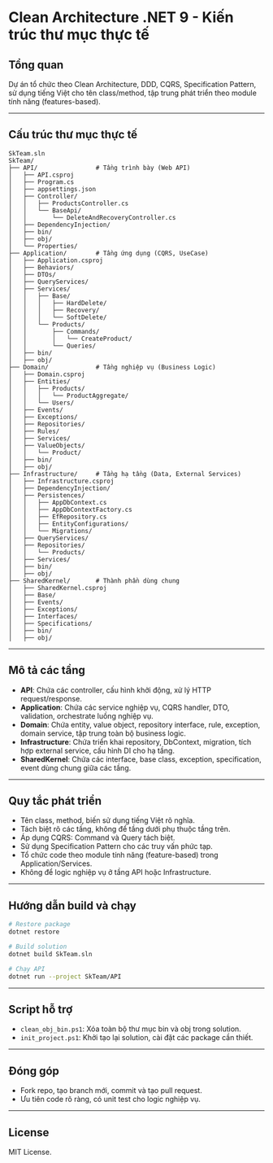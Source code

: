 # Clean Architecture .NET 9 - Kiến trúc thư mục thực tế

## Tổng quan

Dự án tổ chức theo Clean Architecture, DDD, CQRS, Specification Pattern, sử dụng tiếng Việt cho tên class/method, tập trung phát triển theo module tính năng (features-based).

---

## Cấu trúc thư mục thực tế

```
SkTeam.sln
SkTeam/
├── API/                # Tầng trình bày (Web API)
│   ├── API.csproj
│   ├── Program.cs
│   ├── appsettings.json
│   ├── Controller/
│   │   ├── ProductsController.cs
│   │   └── BaseApi/
│   │       └── DeleteAndRecoveryController.cs
│   ├── DependencyInjection/
│   ├── bin/
│   ├── obj/
│   └── Properties/
├── Application/        # Tầng ứng dụng (CQRS, UseCase)
│   ├── Application.csproj
│   ├── Behaviors/
│   ├── DTOs/
│   ├── QueryServices/
│   ├── Services/
│   │   ├── Base/
│   │   │   ├── HardDelete/
│   │   │   ├── Recovery/
│   │   │   └── SoftDelete/
│   │   └── Products/
│   │       ├── Commands/
│   │       │   └── CreateProduct/
│   │       └── Queries/
│   ├── bin/
│   ├── obj/
├── Domain/             # Tầng nghiệp vụ (Business Logic)
│   ├── Domain.csproj
│   ├── Entities/
│   │   ├── Products/
│   │   │   └── ProductAggregate/
│   │   └── Users/
│   ├── Events/
│   ├── Exceptions/
│   ├── Repositories/
│   ├── Rules/
│   ├── Services/
│   ├── ValueObjects/
│   │   └── Product/
│   ├── bin/
│   ├── obj/
├── Infrastructure/     # Tầng hạ tầng (Data, External Services)
│   ├── Infrastructure.csproj
│   ├── DependencyInjection/
│   ├── Persistences/
│   │   ├── AppDbContext.cs
│   │   ├── AppDbContextFactory.cs
│   │   ├── EfRepository.cs
│   │   ├── EntityConfigurations/
│   │   └── Migrations/
│   ├── QueryServices/
│   ├── Repositories/
│   │   └── Products/
│   ├── Services/
│   ├── bin/
│   ├── obj/
├── SharedKernel/       # Thành phần dùng chung
│   ├── SharedKernel.csproj
│   ├── Base/
│   ├── Events/
│   ├── Exceptions/
│   ├── Interfaces/
│   ├── Specifications/
│   ├── bin/
│   ├── obj/
```

---

## Mô tả các tầng

- **API**: Chứa các controller, cấu hình khởi động, xử lý HTTP request/response.
- **Application**: Chứa các service nghiệp vụ, CQRS handler, DTO, validation, orchestrate luồng nghiệp vụ.
- **Domain**: Chứa entity, value object, repository interface, rule, exception, domain service, tập trung toàn bộ business logic.
- **Infrastructure**: Chứa triển khai repository, DbContext, migration, tích hợp external service, cấu hình DI cho hạ tầng.
- **SharedKernel**: Chứa các interface, base class, exception, specification, event dùng chung giữa các tầng.

---

## Quy tắc phát triển

- Tên class, method, biến sử dụng tiếng Việt rõ nghĩa.
- Tách biệt rõ các tầng, không để tầng dưới phụ thuộc tầng trên.
- Áp dụng CQRS: Command và Query tách biệt.
- Sử dụng Specification Pattern cho các truy vấn phức tạp.
- Tổ chức code theo module tính năng (feature-based) trong Application/Services.
- Không để logic nghiệp vụ ở tầng API hoặc Infrastructure.

---

## Hướng dẫn build và chạy

```bash
# Restore package
dotnet restore

# Build solution
dotnet build SkTeam.sln

# Chạy API
dotnet run --project SkTeam/API
```

---

## Script hỗ trợ

- `clean_obj_bin.ps1`: Xóa toàn bộ thư mục bin và obj trong solution.
- `init_project.ps1`: Khởi tạo lại solution, cài đặt các package cần thiết.

---

## Đóng góp

- Fork repo, tạo branch mới, commit và tạo pull request.
- Ưu tiên code rõ ràng, có unit test cho logic nghiệp vụ.

---

## License

MIT License.
